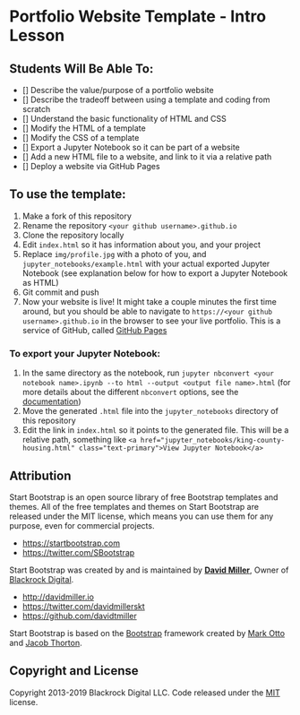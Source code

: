 # Portfolio Website Template - Intro Lesson

## Students Will Be Able To:
 - [] Describe the value/purpose of a portfolio website
 - [] Describe the tradeoff between using a template and coding from scratch
 - [] Understand the basic functionality of HTML and CSS
 - [] Modify the HTML of a template
 - [] Modify the CSS of a template
 - [] Export a Jupyter Notebook so it can be part of a website
 - [] Add a new HTML file to a website, and link to it via a relative path
 - [] Deploy a website via GitHub Pages

## To use the template:
1. Make a fork of this repository
2. Rename the repository `<your github username>.github.io`
3. Clone the repository locally
4. Edit `index.html` so it has information about you, and your project
5. Replace `img/profile.jpg` with a photo of you, and `jupyter_notebooks/example.html` with your actual exported Jupyter Notebook (see explanation below for how to export a Jupyter Notebook as HTML)
6. Git commit and push
7. Now your website is live!  It might take a couple minutes the first time around, but you should be able to navigate to `https://<your github username>.github.io` in the browser to see your live portfolio.  This is a service of GitHub, called [GitHub Pages](https://help.github.com/en/articles/what-is-github-pages)

### To export your Jupyter Notebook:
1. In the same directory as the notebook, run `jupyter nbconvert <your notebook name>.ipynb --to html --output <output file name>.html` (for more details about the different `nbconvert` options, see the [documentation](https://nbconvert.readthedocs.io/en/latest/usage.html))
2. Move the generated `.html` file into the `jupyter_notebooks` directory of this repository
3. Edit the link in `index.html` so it points to the generated file.  This will be a relative path, something like `<a href="jupyter_notebooks/king-county-housing.html" class="text-primary">View Jupyter Notebook</a>`


## Attribution

Start Bootstrap is an open source library of free Bootstrap templates and themes. All of the free templates and themes on Start Bootstrap are released under the MIT license, which means you can use them for any purpose, even for commercial projects.

* https://startbootstrap.com
* https://twitter.com/SBootstrap

Start Bootstrap was created by and is maintained by **[David Miller](http://davidmiller.io/)**, Owner of [Blackrock Digital](http://blackrockdigital.io/).

* http://davidmiller.io
* https://twitter.com/davidmillerskt
* https://github.com/davidtmiller

Start Bootstrap is based on the [Bootstrap](http://getbootstrap.com/) framework created by [Mark Otto](https://twitter.com/mdo) and [Jacob Thorton](https://twitter.com/fat).

## Copyright and License

Copyright 2013-2019 Blackrock Digital LLC. Code released under the [MIT](https://github.com/BlackrockDigital/startbootstrap-resume/blob/gh-pages/LICENSE) license.
